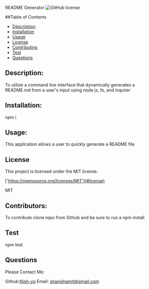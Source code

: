 README Generator  ![GitHub license](https://img.shields.io/badge/license-MIT-blue.svg) 

  ##Table of Contents

  - [Description](#description)
  - [Installation](#installation)
  - [Usage](#usage)
  - [License](#license)
  - [Contributing](#contributing)
  - [Test](#test)
  - [Questions](#questions)
  

  ## Description:
  To utilize a command line interface that dynamically generates a README.md from a user's input using node js, fs, and inquirer
  

  ## Installation:
  npm i

  ## Usage:
  This application allows a user to quickly generate a README file

  ## License
This project is licensed under the MIT license. 
  
 ['https://opensource.org/licenses/MIT'](#license)

  MIT
  
  
  ## Contributors:
  To contribute clone repo from Github and be sure to run a npm install

  ## Test
  npm test

  ## Questions
  Please Contact Me:

  Github:[Nish-yo](https://github.com/Nishyo-coder)
  Email: [shanishamit@gmail.com](https://github.com/Nishyo-coder)
